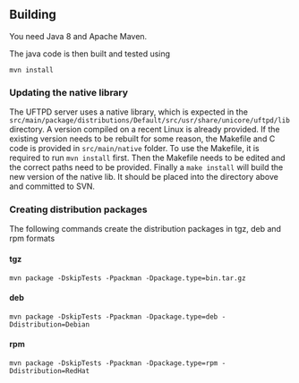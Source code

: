 Building
--------

You need Java 8 and Apache Maven.

The java code is then built and tested using

 `mvn install`


### Updating the native library


The UFTPD server uses a native library, which is expected in the
`src/main/package/distributions/Default/src/usr/share/unicore/uftpd/lib`
directory. A version compiled on a recent Linux is already provided.
If the existing version needs to be rebuilt for some reason,
the Makefile and C code is provided in `src/main/native` folder.
To use the Makefile, it is required to run `mvn install` first.
Then the Makefile needs to be edited and the correct paths 
need to be provided. Finally a `make install` will build the new
version of the native lib. It should be placed into the directory 
above and committed to SVN.


### Creating distribution packages

The following commands create the distribution packages
in tgz, deb and rpm formats

#### tgz
 `mvn package -DskipTests -Ppackman -Dpackage.type=bin.tar.gz`

#### deb
 `mvn package -DskipTests -Ppackman -Dpackage.type=deb -Ddistribution=Debian`

#### rpm
 `mvn package -DskipTests -Ppackman -Dpackage.type=rpm -Ddistribution=RedHat`




